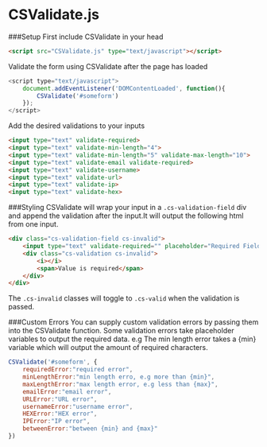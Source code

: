# CSValidate.js
###Setup
First include CSValidate in your head
```html
<script src="CSValidate.js" type="text/javascript"></script>
```
Validate the form using CSValidate after the page has loaded
```js
<script type="text/javascript">
  	document.addEventListener('DOMContentLoaded', function(){
  		CSValidate('#someform')
  	});
</script>
```
Add the desired validations to your inputs
```html
<input type="text" validate-required>
<input type="text" validate-min-length="4">
<input type="text" validate-min-length="5" validate-max-length="10">
<input type="text" validate-email validate-required>
<input type="text" validate-username>
<input type="text" validate-url>
<input type="text" validate-ip>
<input type="text" validate-hex>
```

###Styling
CSValidate will wrap your input in a `.cs-validation-field` div and append the validation after the input.It will output the following html from one input.
```html
<div class="cs-validation-field cs-invalid">
	<input type="text" validate-required="" placeholder="Required Field" autofocus="">
	<div class="cs-validation cs-invalid">
		<i></i>
		<span>Value is required</span>
	</div>
</div>
```
The `.cs-invalid` classes will toggle to `.cs-valid` when the validation is passed.

###Custom Errors
You can supply custom validation errors by passing them into the CSValidate function. Some validation errors take placeholder variables to output the required data. e.g The min length error takes a {min} variable which will output the amount of required characters.

```js
CSValidate('#someform', {
	requiredError:"required error",
	minLengthError:"min length erro, e.g more than {min}",
	maxLengthError:"max length error, e.g less than {max}",
	emailError:"email error",
	URLError:"URL error",
	usernameError:"username error",
	HEXError:"HEX error",
	IPError:"IP error",
	betweenError:"between {min} and {max}"
})
```